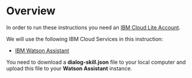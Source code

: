 # Overview

In order to run these instructions you need an [IBM Cloud Lite Account](https://cloud.ibm.com/registration). 

We will use the following IBM Cloud Services in this instruction:

* [IBM Watson Assistant](https://cloud.ibm.com/catalog/services/watson-assistant)

You need to download a **dialog-skill.json** file to your local computer and upload this file to your **Watson Assistant** instance.




